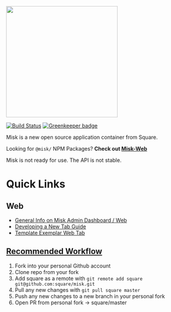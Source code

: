 <img src="misk.png" width="300">

[![Build Status](https://travis-ci.org/square/misk.svg?branch=master)](https://travis-ci.org/square/misk) [![Greenkeeper badge](https://badges.greenkeeper.io/adrw/misk.svg)](https://greenkeeper.io/)

Misk is a new open source application container from Square.

Looking for `@misk/` NPM Packages? **Check out [Misk-Web](https://github.com/square/misk-web)**

Misk is not ready for use. The API is not stable.

Quick Links
===

Web
---
- [General Info on Misk Admin Dashboard / Web](https://github.com/square/misk-web/blob/master/README.md)
- [Developing a New Tab Guide](https://github.com/square/misk-web/blob/master/HOWTO.md)
- [Template Exemplar Web Tab](https://github.com/square/misk-web/tree/master/examples)

[Recommended Workflow](https://blog.scottlowe.org/2015/01/27/using-fork-branch-git-workflow/)
---
1. Fork into your personal Github account
1. Clone repo from your fork
1. Add square as a remote with `git remote add square git@github.com:square/misk.git`
1. Pull any new changes with `git pull square master`
1. Push any new changes to a new branch in your personal fork
1. Open PR from personal fork -> square/master